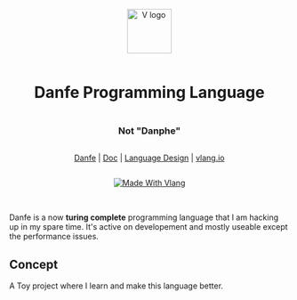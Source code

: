 <div align="center" style="display:grid;place-items:center;">
<p>
    <a href="/" target="_blank"><img width="80" src="./assets/df_rounded_more.png" alt="V logo"></a>
</p>
<h1>Danfe Programming Language</h1>
<h3>Not "Danphe"</h3>

[Danfe](https://danfe.sairashgautam.com.np)
| [Doc](https://danfe.sairashgautam.com.np/about)
| [Language Design](#language-design)
| [vlang.io](https://vlang.io)

</div>

<div align="center" style="display:grid;place-items:center;">

[![Made With Vlang](https://img.shields.io/badge/made%20using-vlang-blue?style=for-the-badge&logo=v)](https://vlang.io)

</div>

<br>

Danfe is a now **turing complete** programming language that I am hacking up in my spare time. It's active on developement and mostly useable except the performance issues.


## Concept

A Toy project where I learn and make this language better.